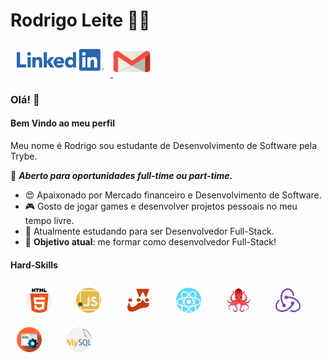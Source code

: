 # Rodrigo Leite 👩‍💻

 <a href="https://www.linkedin.com/in/rodrigoleite27/" target="_blank" >
  <img src="./img/linkedin.png" width="140" height="35" style="margin: 10px"/>
 </a>
 <a href="mailto:rods.leite27@gmail.com" target="_blank" >
  <img src="./img/gmail.png" width="60" height="50" />
 </a>


### Olá! 👋
#### Bem Vindo ao meu perfil 
Meu nome é Rodrigo sou estudante de Desenvolvimento de Software pela Trybe. 

:dart: ***Aberto para oportunidades full-time ou part-time.***

 - 😍 Apaixonado por Mercado financeiro e Desenvolvimento de Software.
 - 🎮 Gosto de jogar games e desenvolver projetos pessoais no meu tempo livre.
 - 📘 Atualmente estudando para ser Desenvolvedor Full-Stack. 
  - :rocket: **Objetivo atual**: me formar como desenvolvedor Full-Stack!
 
#### Hard-Skills

<div>
&nbsp;&nbsp;&nbsp;
<img src="./img/html.svg" width="40" height="40" style="margin: 10px" />
&nbsp;&nbsp;&nbsp;
<img src="./img/javascript.svg" width="40" height="40" style="margin: 10px" />
&nbsp;&nbsp;&nbsp;
<img src="./img/jest.png" width="40" height="40" style="margin: 10px" />
&nbsp;&nbsp;&nbsp;
<img src="./img/react.svg" width="40" height="40" style="margin: 10px" />
&nbsp;&nbsp;&nbsp;
<img src="./img/rtl.png" width="40" height="40" style="margin: 10px" />
&nbsp;&nbsp;&nbsp;
<img src="./img/redux.png" width="40" height="40" style="margin: 10px" />
&nbsp;&nbsp;&nbsp;
<img src="./img/sql.svg" width="40" height="40" style="margin: 10px" />
&nbsp;&nbsp;&nbsp;
<img src="./img/mysql.svg" width="40" height="40" style="margin: 10px"/>
</div>
